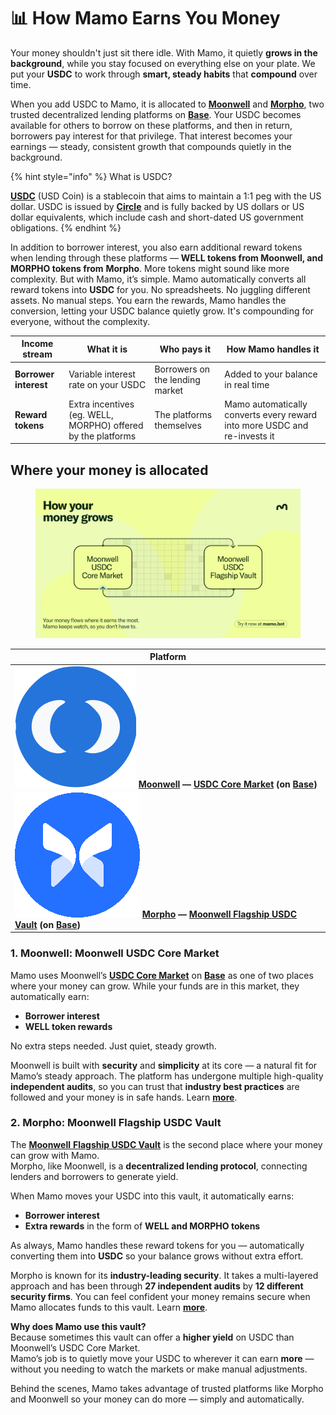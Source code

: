 # 📊 How Mamo Earns You Money

Your money shouldn't just sit there idle. With Mamo, it quietly **grows in the background**, while you stay focused on everything else on your plate. We put your **USDC** to work through **smart, steady habits** that **compound** over time.

When you add USDC to Mamo, it is allocated to [**Moonwell**](https://moonwell.fi/) and [**Morpho**](https://morpho.org/), two trusted decentralized lending platforms on [**Base**](https://www.base.org/). Your USDC becomes available for others to borrow on these platforms, and then in return, borrowers pay interest for that privilege. That interest becomes your earnings — steady, consistent growth that compounds quietly in the background.

{% hint style="info" %}
What is USDC?

[**USDC**](https://www.circle.com/usdc) (USD Coin) is a stablecoin that aims to maintain a 1:1 peg with the US dollar. USDC is issued by [**Circle**](https://www.circle.com/usdc) and is fully backed by US dollars or US dollar equivalents, which include cash and short-dated US government obligations.
{% endhint %}

In addition to borrower interest, you also earn additional reward tokens when lending through these platforms — **WELL tokens from Moonwell, and MORPHO tokens from** **Morpho**. More tokens might sound like more complexity. But with Mamo, it’s simple. Mamo automatically converts all reward tokens into **USDC** for you. No spreadsheets. No juggling different assets. No manual steps. You earn the rewards, Mamo handles the conversion, letting your USDC balance quietly grow. It's compounding for everyone, without the complexity.

| Income stream         | What it is                                                   | Who pays it                     | How Mamo handles it                                                       |
| --------------------- | ------------------------------------------------------------ | ------------------------------- | ------------------------------------------------------------------------- |
| **Borrower interest** | Variable interest rate on your USDC                          | Borrowers on the lending market | Added to your balance in real time                                        |
| **Reward tokens**     | Extra incentives (eg. WELL, MORPHO) offered by the platforms | The platforms themselves        | Mamo automatically converts every reward into more USDC and re-invests it |

## Where your money is allocated

<figure><img src="../.gitbook/assets/Twitter post - 23.png" alt=""><figcaption></figcaption></figure>

| Platform                                                                                                                                                                                                                                       |
| ---------------------------------------------------------------------------------------------------------------------------------------------------------------------------------------------------------------------------------------------- |
| <img src="../.gitbook/assets/moonwell-logo (1).svg" alt="" data-size="line"> [**Moonwell**](https://moonwell.fi/) **—** [**USDC Core Market**](https://moonwell.fi/markets/supply/base/usdc) **(on** [**Base**](https://www.base.org/)**)**    |
| <img src="../.gitbook/assets/image (1).png" alt="" data-size="line"> [**Morpho**](https://morpho.org/) **—** [**Moonwell Flagship USDC Vault**](https://moonwell.fi/vaults/deposit/base/mwusdc) **(on** [**Base**](https://www.base.org/)**)** |

### 1. Moonwell: Moonwell USDC Core Market

Mamo uses Moonwell’s [**USDC Core Market**](https://moonwell.fi/markets/supply/base/usdc) on [**Base**](https://www.base.org/) as one of two places where your money can grow. While your funds are in this market, they automatically earn:

* **Borrower interest**
* **WELL token rewards**

No extra steps needed. Just quiet, steady growth.

Moonwell is built with **security** and **simplicity** at its core — a natural fit for Mamo’s steady approach. The platform has undergone multiple high-quality **independent audits**, so you can trust that **industry best practices** are followed and your money is in safe hands. Learn [**more**](https://docs.moonwell.fi/moonwell/protocol-information/security).

### 2. Morpho: Moonwell Flagship USDC Vault

The [**Moonwell** **Flagship USDC Vault**](https://moonwell.fi/vaults/deposit/base/mwusdc) is the second place where your money can grow with Mamo.\
Morpho, like Moonwell, is a **decentralized lending protocol**, connecting lenders and borrowers to generate yield.

When Mamo moves your USDC into this vault, it automatically earns:

* **Borrower interest**
* **Extra rewards** in the form of **WELL and MORPHO tokens**

As always, Mamo handles these reward tokens for you — automatically converting them into **USDC** so your balance grows without extra effort.

Morpho is known for its **industry-leading security**. It takes a multi-layered approach and has been through **27 independent audits** by **12 different security firms**. You can feel confident your money remains secure when Mamo allocates funds to this vault. Learn [**more**](https://docs.morpho.org/overview/resources/risks/).

**Why does Mamo use this vault?**\
Because sometimes this vault can offer a **higher yield** on USDC than Moonwell’s USDC Core Market.\
Mamo’s job is to quietly move your USDC to wherever it can earn **more** — without you needing to watch the markets or make manual adjustments.

Behind the scenes, Mamo takes advantage of trusted platforms like Morpho and Moonwell so your money can do more — simply and automatically.
